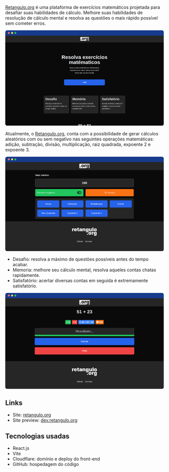 [Retangulo.org](https://retangulo.org) é uma plataforma de exercícios matemáticos projetada para desafiar suas habilidades de cálculo. Melhore suas habilidades de resolução de cálculo mental e resolva as questões o mais rápido possível sem cometer erros.

![](https://raw.githubusercontent.com/leydsonandrey/blog/refs/heads/main/%5BPITCH%5D%20Retangulo.org%3A%20gerador%20de%20exerc%C3%ADcios%20matem%C3%A1ticos/1.png)

Atualmente, o [Retangulo.org](https://retangulo.org), conta com a possibilidade de gerar cálculos aleatórios com ou sem negativo nas seguintes operações matemáticas: adição, subtração, divisão, multiplicação, raiz quadrada, expoente 2 e expoente 3.

![](https://raw.githubusercontent.com/leydsonandrey/blog/refs/heads/main/%5BPITCH%5D%20Retangulo.org%3A%20gerador%20de%20exerc%C3%ADcios%20matem%C3%A1ticos/2.png)

- Desafio: resolva a máximo de questões possíveis antes do tempo acabar.
- Memoria: melhore seu cálculo mental, resolva aqueles contas chatas rapidamente.
- Satisfatório: acertar diversas contas em seguida é extremamente satisfatório.

![](https://raw.githubusercontent.com/leydsonandrey/blog/refs/heads/main/%5BPITCH%5D%20Retangulo.org%3A%20gerador%20de%20exerc%C3%ADcios%20matem%C3%A1ticos/3.png)

## Links

- Site: [retangulo.org](https://retangulo.org)
- Site preview: [dev.retangulo.org](https://dev.retangulo.org)

## Tecnologias usadas

- React.js
- Vite
- Cloudflare: domínio e deploy do front-end
- GitHub: hospedagem do código
